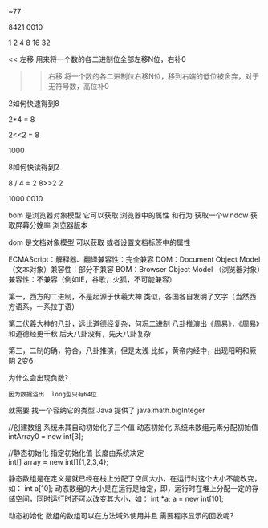 ~77

8421
0010

1 2 4 8 16 32 

<< 左移 用来将一个数的各二进制位全部左移N位，右补0
>> 右移 将一个数的各二进制位右移N位，移到右端的低位被舍弃，对于无符号数，高位补0


2如何快速得到8 

2*4 = 8

2<<2 = 8

1000

8如何快读得到2

8 / 4 = 2
8>>2 2 

1000
0010

bom 是浏览器对象模型 它可以获取 浏览器中的属性 和行为  获取一个window 获取屏幕分娩率 浏览器版本

dom 是文档对象模型  可以获取 或者设置文档标签中的属性 

ECMAScript：解释器、翻译兼容性：完全兼容
DOM：Document Object Model （文本对象）兼容性：部分不兼容
BOM：Browser Object Model （浏览器对象）兼容性：不兼容（例如IE，谷歌，火狐，不可能兼容）

第一，西方的二进制，不是起源于伏羲大神
类似，各国各自发明了文字（当然西方语系，一系拉丁语）

第二伏羲大神的八卦，远比道德经复杂，何况二进制
八卦推演出《周易》，《周易》和道德经更千秋
后天八卦没有，先天八卦复杂

第三，二制的确，符合，八卦推演，但是太浅
比如，黄帝内经中，出现阳明和厥阴
2变6

为什么会出现负数?

	因为数据溢出  long型只有64位
就需要 找一个容纳它的类型   Java 提供了   java.math.bigInteger

//创建数组  系统未其自动初始化了三个值 动态初始化 系统未数组元素分配初始值
		intArray0 = new int[3];

//静态初始化  指定初始化值 长度由系统决定  
		int[] array = new int[]{1,2,3,4};


静态数组是在定义是就已经在栈上分配了空间大小，在运行时这个大小不能改变，如：
int a[10];
动态数组的大小是在运行是给定，即，运行时在堆上分配一定的存储空间，同时运行时还可以改变其大小，如：
int *a;
a = new int[10];

动态初始化 数组的数组可以在方法域外使用并且 需要程序显示的回收呢?
